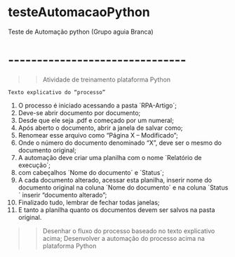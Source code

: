 # testeAutomacaoPython
Teste de Automação python (Grupo aguia Branca)

# -------------------------------
 >> Atividade de treinamento plataforma Python
 
    Texto explicativo do “processo”

1. O processo é iniciado acessando a pasta ´RPA-Artigo´; 
2. Deve-se abrir documento por documento;
3. Desde que ele seja .pdf e começado por um numeral; 
4. Após aberto o documento, abrir a janela de salvar como; 
5. Renomear esse arquivo como “Página X – Modificado”;
6. Onde o número do documento denominado “X”, deve ser o mesmo do documento original; 
7. A automação deve criar uma planilha com o nome ´Relatório de execução´;
8. com cabeçalhos ´Nome do documento´ e ´Status´;
9. A cada documento alterado, acessar esta planilha, inserir nome do documento original na coluna ´Nome do documento´ e na coluna ´Status´ inserir “documento alterado”;
10. Finalizado tudo, lembrar de fechar todas janelas; 
11. E tanto a planilha quanto os documentos devem ser salvos na pasta original.

 >> Desenhar o fluxo do processo baseado no texto explicativo acima;
 >> Desenvolver a automação do processo acima na plataforma Python

